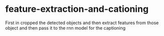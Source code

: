 # feature-extraction-and-cationing
First in cropped the detected objects and then extract features from those object and then pass it to the rnn model for the captioning
